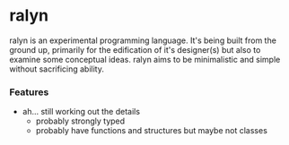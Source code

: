 # ralyn
ralyn is an experimental programming language.  It's being built from the ground up, primarily for the edification 
of it's designer(s) but also to examine some conceptual ideas.  ralyn aims to be minimalistic and simple without 
sacrificing ability.

### Features
* ah... still working out the details
  * probably strongly typed
  * probably have functions and structures but maybe not classes
